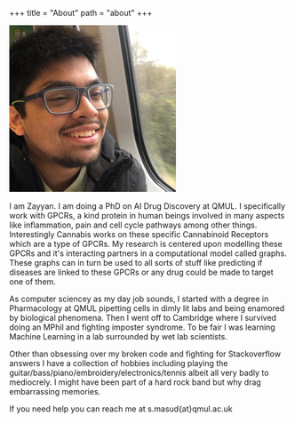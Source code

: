 +++
title = "About"
path = "about"
+++

<img height = "300px" src="/menu_icon/profile_pic.png" />

I am Zayyan. I am doing a PhD on AI Drug Discovery at QMUL. I specifically work with GPCRs, a kind protein in human beings involved in many aspects like inflammation, pain and cell cycle pathways among other things. Interestingly Cannabis works on these specific Cannabinoid Receptors which are a type of GPCRs. My research is centered upon modelling these GPCRs and it's interacting partners in a computational model called graphs. These graphs can in turn be used to all sorts of stuff like predicting if diseases are linked to these GPCRs or any drug could be made to target one of them.

As computer sciencey as my day job sounds, I started with a degree in Pharmacology at QMUL pipetting cells in dimly lit labs and being enamored by biological phenomena. Then I went off to Cambridge where I survived doing an MPhil and fighting imposter syndrome. To be fair I was learning Machine Learning in a lab surrounded by wet lab scientists.

Other than obsessing over my broken code and fighting for Stackoverflow answers I have a collection of hobbies including playing the guitar/bass/piano/embroidery/electronics/tennis albeit all very badly to mediocrely. I might have been part of a hard rock band but why drag embarrassing memories.

If you need help you can reach me at s.masud{at}qmul.ac.uk
